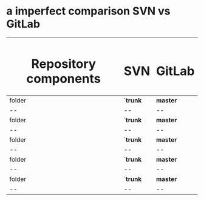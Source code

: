 # a imperfect comparison SVN vs GitLab

| <h1>Repository components</h1> | <h1><b>SVN</b></h1> | <h1><b>GitLab</b></h1> |
| -- | -- | -- |
| folder | `<b>trunk</b> | <b>master</b> |
| -- | -- | -- |
| folder | `<b>trunk</b> | <b>master</b> |
| -- | -- | -- |
| folder | `<b>trunk</b> | <b>master</b> |
| -- | -- | -- |
| folder | `<b>trunk</b> | <b>master</b> |
| -- | -- | -- |
| folder | `<b>trunk</b> | <b>master</b> |
| -- | -- | -- |
